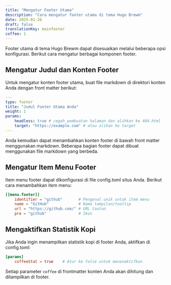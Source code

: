 ```yaml
---
title: "Mengatur Footer Utama"
description: "Cara mengatur footer utama di tema Hugo Brewm"
date: 2025-01-26
draft: false
translationKey: mainfooter
coffee: 1
---
```


Footer utama di tema Hugo Brewm dapat disesuaikan melalui beberapa opsi konfigurasi. Berikut cara mengatur berbagai komponen footer.

## Mengatur Judul dan Konten Footer

Untuk mengatur konten footer utama, buat file markdown di direktori konten Anda dengan front matter berikut:

```yaml
---
type: footer
title: "Judul Footer Utama Anda"
weight: 1
params:
    headless: true # cegah pembuatan halaman dan alihkan ke 404.html
    target: "https://example.com" # atau alihan ke target
---
```

Anda kemudian dapat menambahkan konten footer di bawah front matter menggunakan markdown.
Beberapa bagian footer dapat dibuat menggunakan file markdown yang berbeda.

## Mengatur Item Menu Footer

Item menu footer dapat dikonfigurasi di file config.toml situs Anda. Berikut cara menambahkan item menu:

```toml
[[menu.footer]]
    identifier = "github"       # Pengenal unik untuk item menu
    name = "GitHub"             # Nama tampilan/tooltip
    url = "https://github.com/" # URL tautan
    pre = "github"              # Ikon
```

## Mengaktifkan Statistik Kopi

Jika Anda ingin menampilkan statistik kopi di footer Anda, aktifkan di config.toml:

```toml
[params]
    coffeeStat = true    # Atur ke false untuk menonaktifkan
```

Setiap parameter `coffee` di frontmatter konten Anda akan dihitung dan ditampilkan di footer.